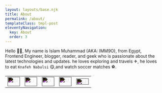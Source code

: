 ```yaml
---
layout: layouts/base.njk
title: About
permalink: /about/
templateClass: tmpl-post
eleventyNavigation:
  key: About
  order: 3
---
```


Hello 🙋‍♂️, My name is Islam Muhammad (AKA: IMM9O), from Egypt, Frontend Engineer, blogger, reader, and geek who is passionate about the latest technologies and updates. he loves exploring and travels ✈, he loves to eat `Knafeh Nabulsi` 😋,and watch soccer matches ⚽.

<table align="center" border="0">
  <tr>
    <td>
      <a href="https://github.com/IMM9O" target="_blank"><img style="filter: invert(1);" src="https://unpkg.com/simple-icons@v4/icons/github.svg" alt="Github Profile" height="30" width="40" /></a>
    </td>
    <td>
      <a href="https://linkedin.com/in/islam-muhammad" target="_blank"><img style="filter: invert(1);" src="https://unpkg.com/simple-icons@v4/icons/linkedin.svg" alt="Linkedin Profile" height="30" width="40" /></a>
    </td>
    <td>
    <a href="https://dev.to/IMM9O" target="_blank"><img style="filter: invert(1);" src="https://unpkg.com/simple-icons@v4/icons/dev-dot-to.svg" alt="Dev Profile" height="30" width="40" /></a>
    </td>
    <td>
    <a href="https://IMM9O.medium.com" target="_blank"><img style="filter: invert(1);" src="https://unpkg.com/simple-icons@v4/icons/medium.svg" alt="Medium Profile" height="30" width="40" /></a>
    </td>
    <td>
    <a href="https://imm9o.github.io/feed/feed.xml" target="_blank"><img style="filter: invert(1);" src="https://unpkg.com/simple-icons@v4/icons/rss.svg" alt="My Website Feed" height="20" width="40" /></a>
    </td>
  </tr>
</table>
